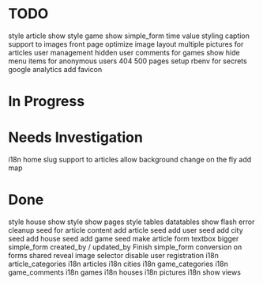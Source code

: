 
TODO
=======================

style article show
style game show
simple_form time value styling
caption support to images
front page optimize image layout
multiple pictures for articles
user management
hidden user comments for games
show hide menu items for anonymous users
404 500 pages
setup rbenv for secrets
google analytics
add favicon


In Progress
=======================



Needs Investigation
=======================

i18n home
slug support to articles
allow background change on the fly
add map


Done
=======================

style house show
style show pages
style tables datatables
show flash error
cleanup seed for article content
add article seed
add user seed
add city seed
add house seed
add game seed
make article form textbox bigger
simple_form created_by / updated_by
Finish simple_form conversion on forms
shared reveal image selector
disable user registration
i18n article_categories
i18n articles
i18n cities
i18n game_categories
i18n game_comments
i18n games
i18n houses
i18n pictures
i18n show views


